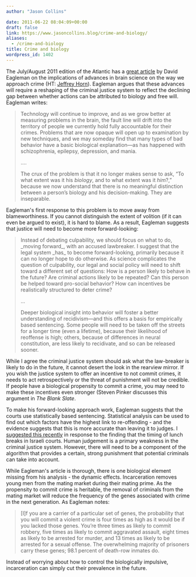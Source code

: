 ```yaml
---
author: "Jason Collins"

date: 2011-06-22 08:04:09+00:00
draft: false
link: https://www.jasoncollins.blog/crime-and-biology/
aliases:
  - /crime-and-biology
title: Crime and biology
wordpress_id: 1402
---
```


The July/August 2011 edition of the Atlantic has a [great article](http://www.theatlantic.com/magazine/print/2011/07/the-brain-on-trial/8520/) by David Eagleman on the implications of advances in brain science on the way we approach crime (HT: [Jeffrey Horn](https://twitter.com/#!/jrhorn424)). Eagleman argues that these advances will require a reshaping of the criminal justice system to reflect the declining gap between whether actions can be attributed to biology and free will. Eagleman writes:


<blockquote>Technology will continue to improve, and as we grow better at measuring  problems in the brain, the fault line will drift into the territory of  people we currently hold fully accountable for their crimes. Problems  that are now opaque will open up to examination by new techniques, and  we may someday find that many types of bad behavior have a basic  biological explanation—as has happened with schizophrenia, epilepsy,  depression, and mania.

....

The crux of the problem is that it no longer makes sense to ask, “To what extent was it his _biology_, and to what extent was it _him_?,”  because we now understand that there is no meaningful distinction  between a person’s biology and his decision-making. They are  inseparable.</blockquote>


Eagleman's first response to this problem is to move away from blameworthiness. If you cannot distinguish the extent of volition (if it can even be argued to exist), it is hard to blame. As a result, Eagleman suggests that justice will need to become more forward-looking:


<blockquote>Instead of debating culpability, we should focus on what to do, _moving forward_, with an accused lawbreaker. I suggest that the legal system _has_ to become forward-looking, primarily because it can no longer hope to  do otherwise. As science complicates the question of culpability, our  legal and social policy will need to shift toward a different set of  questions: How is a person likely to behave in the future? Are criminal  actions likely to be repeated? Can this person be helped toward  pro-social behavior? How can incentives be realistically structured to  deter crime?

...

Deeper biological insight into behavior will foster a better   understanding of recidivism—and this offers a basis for empirically   based sentencing. Some people will need to be taken off the streets for a   longer time (even a lifetime), because their likelihood of reoffense  is  high; others, because of differences in neural constitution, are  less  likely to recidivate, and so can be released sooner.</blockquote>


While I agree the criminal justice system should ask what the law-breaker is likely to do in the future, it cannot desert the look in the rearview mirror. If you wish the justice system to offer an incentive to not commit crimes, it needs to act retrospectively or the threat of punishment will not be credible. If people have a biological propensity to commit a crime, you may need to make these incentives even stronger (Steven Pinker discusses this argument in *The Blank Slate*.

To make his forward-looking approach work, Eagleman suggests that the courts use statistically based sentencing. Statistical analysis can be used to find out which factors have the highest link to re-offending - and the evidence suggests that this is more accurate than leaving it to judges. I [suggested this recently](https://www.jasoncollins.blog/hungry-judges/) in response to the finding that the timing of lunch breaks in Israeli courts. Human judgement is a primary weakness in the criminal justice system. However, there will need to be a component of the algorithm that provides a certain, strong punishment that potential criminals can take into account.

While Eagleman's article is thorough, there is one biological element missing from his analysis - the dynamic effects. Incarceration removes young men from the mating market during their mating prime. As the propensity to commit crime is heritable, the removal of criminals from the mating market will reduce the frequency of the genes associated with crime in the next generation. As Eagleman notes:

<blockquote>[I]f you  are a carrier of a particular set of genes, the probability that you  will commit a violent crime is four times as high as it would be if you  lacked those genes. You’re three times as likely to commit robbery, five  times as likely to commit aggravated assault, eight times as likely to  be arrested for murder, and 13 times as likely to be arrested for a  sexual offense. The overwhelming majority of prisoners carry these  genes; 98.1 percent of death-row inmates do.</blockquote>


Instead of worrying about how to control the biologically impulsive, incarceration can simply cut their prevalence in the future.
